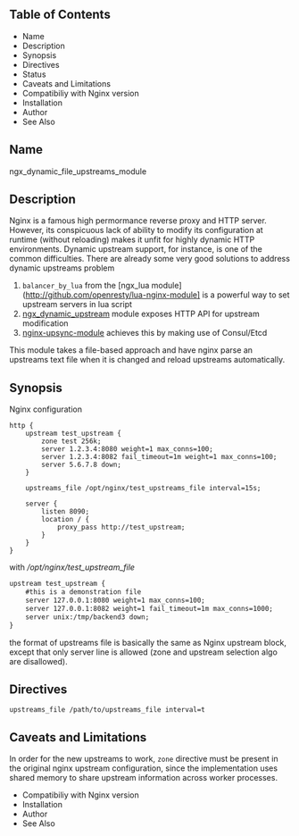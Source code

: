 ## Table of Contents
- Name
- Description
- Synopsis
- Directives
- Status
- Caveats and Limitations
- Compatibiliy with Nginx version
- Installation
- Author
- See Also
 
## Name
ngx_dynamic_file_upstreams_module

## Description
Nginx is a famous high permormance reverse proxy and HTTP server. However, its conspicuous lack of ability to modify its configuration at runtime (without reloading) makes it unfit for highly dynamic HTTP environments. Dynamic upstream support, for instance, is one of the common difficulties. There are already some very good solutions to address dynamic upstreams problem

1. `balancer_by_lua` from the [ngx_lua module](http://github.com/openresty/lua-nginx-module] is a powerful way to set upstream servers in lua script
2. [ngx_dynamic_upstream](https://github.com/cubicdaiya/ngx_dynamic_upstream) module exposes HTTP API for upstream modification
3. [nginx-upsync-module](https://github.com/weibocom/nginx-upsync-module) achieves this by making use of Consul/Etcd

This module takes a file-based approach and have nginx parse an upstreams text file when it is changed and reload upstreams automatically.

## Synopsis
Nginx configuration

```nginx
http {
    upstream test_upstream {
        zone test 256k;
        server 1.2.3.4:8080 weight=1 max_conns=100;
        server 1.2.3.4:8082 fail_timeout=1m weight=1 max_conns=100;
        server 5.6.7.8 down;
    }

    upstreams_file /opt/nginx/test_upstreams_file interval=15s;

    server {
        listen 8090;
        location / {
            proxy_pass http://test_upstream;
        }
    }
}
```

with */opt/nginx/test_upstream_file*

```txt
upstream test_upstream {
    #this is a demonstration file
    server 127.0.0.1:8080 weight=1 max_conns=100;
    server 127.0.0.1:8082 weight=1 fail_timeout=1m max_conns=1000;
    server unix:/tmp/backend3 down;
}
```

the format of upstreams file is basically the same as Nginx upstream block, except that only server line is allowed (zone and upstream selection algo are disallowed).

## Directives

`upstreams_file /path/to/upstreams_file interval=t`

## Caveats and Limitations
In order for the new upstreams to work, `zone` directive must be present in the original nginx upstream configuration, since the implementation uses shared memory to share upstream information across worker processes.

- Compatibiliy with Nginx version
- Installation
- Author
- See Also



